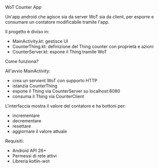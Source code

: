 WoT Counter App

Un'app android che agisce sia da server WoT sia da client, per esporre e consumare un contatore modificabile tramite l'app.

Il progetto è diviso in:
- MainActivity.kt: gestisce UI
- CounterThing.kt: definizione del Thing counter con proprietà e azioni
- CounterServer.kt: espone il Thing tramite WoT

Come funziona?

All'avvio MainActivity:
- crea un servient WoT con supporto HTTP
- istanzia CounterThing
- espone il Thing via CounterServer su localhost:8080
- consuma il Thing via CounterClient
  
L'interfaccia mostra il valore del contatore e ha bottoni per:
- incrementare
- decrementare
- resettare
- aggiornare il valore attuale

Requisiti:
- Android API 26+
- Permessi di rete attivi
- Libreria kotlin-wot
